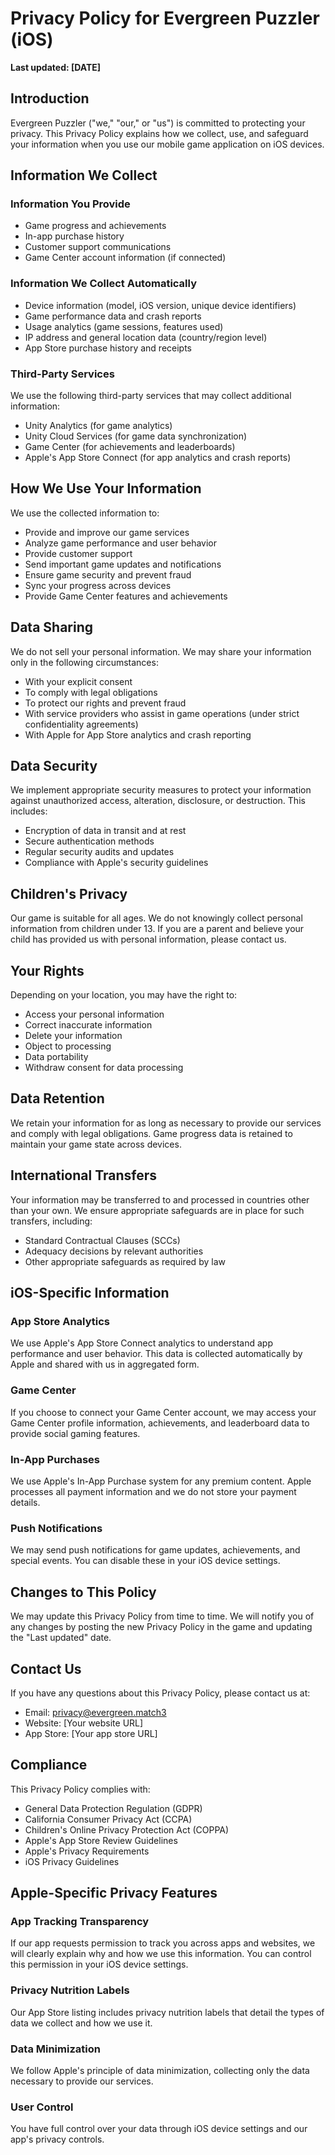 # Privacy Policy for Evergreen Puzzler (iOS)

**Last updated: [DATE]**

## Introduction

Evergreen Puzzler ("we," "our," or "us") is committed to protecting your privacy. This Privacy Policy explains how we collect, use, and safeguard your information when you use our mobile game application on iOS devices.

## Information We Collect

### Information You Provide
- Game progress and achievements
- In-app purchase history
- Customer support communications
- Game Center account information (if connected)

### Information We Collect Automatically
- Device information (model, iOS version, unique device identifiers)
- Game performance data and crash reports
- Usage analytics (game sessions, features used)
- IP address and general location data (country/region level)
- App Store purchase history and receipts

### Third-Party Services
We use the following third-party services that may collect additional information:
- Unity Analytics (for game analytics)
- Unity Cloud Services (for game data synchronization)
- Game Center (for achievements and leaderboards)
- Apple's App Store Connect (for app analytics and crash reports)

## How We Use Your Information

We use the collected information to:
- Provide and improve our game services
- Analyze game performance and user behavior
- Provide customer support
- Send important game updates and notifications
- Ensure game security and prevent fraud
- Sync your progress across devices
- Provide Game Center features and achievements

## Data Sharing

We do not sell your personal information. We may share your information only in the following circumstances:
- With your explicit consent
- To comply with legal obligations
- To protect our rights and prevent fraud
- With service providers who assist in game operations (under strict confidentiality agreements)
- With Apple for App Store analytics and crash reporting

## Data Security

We implement appropriate security measures to protect your information against unauthorized access, alteration, disclosure, or destruction. This includes:
- Encryption of data in transit and at rest
- Secure authentication methods
- Regular security audits and updates
- Compliance with Apple's security guidelines

## Children's Privacy

Our game is suitable for all ages. We do not knowingly collect personal information from children under 13. If you are a parent and believe your child has provided us with personal information, please contact us.

## Your Rights

Depending on your location, you may have the right to:
- Access your personal information
- Correct inaccurate information
- Delete your information
- Object to processing
- Data portability
- Withdraw consent for data processing

## Data Retention

We retain your information for as long as necessary to provide our services and comply with legal obligations. Game progress data is retained to maintain your game state across devices.

## International Transfers

Your information may be transferred to and processed in countries other than your own. We ensure appropriate safeguards are in place for such transfers, including:
- Standard Contractual Clauses (SCCs)
- Adequacy decisions by relevant authorities
- Other appropriate safeguards as required by law

## iOS-Specific Information

### App Store Analytics
We use Apple's App Store Connect analytics to understand app performance and user behavior. This data is collected automatically by Apple and shared with us in aggregated form.

### Game Center
If you choose to connect your Game Center account, we may access your Game Center profile information, achievements, and leaderboard data to provide social gaming features.

### In-App Purchases
We use Apple's In-App Purchase system for any premium content. Apple processes all payment information and we do not store your payment details.

### Push Notifications
We may send push notifications for game updates, achievements, and special events. You can disable these in your iOS device settings.

## Changes to This Policy

We may update this Privacy Policy from time to time. We will notify you of any changes by posting the new Privacy Policy in the game and updating the "Last updated" date.

## Contact Us

If you have any questions about this Privacy Policy, please contact us at:
- Email: privacy@evergreen.match3
- Website: [Your website URL]
- App Store: [Your app store URL]

## Compliance

This Privacy Policy complies with:
- General Data Protection Regulation (GDPR)
- California Consumer Privacy Act (CCPA)
- Children's Online Privacy Protection Act (COPPA)
- Apple's App Store Review Guidelines
- Apple's Privacy Requirements
- iOS Privacy Guidelines

## Apple-Specific Privacy Features

### App Tracking Transparency
If our app requests permission to track you across apps and websites, we will clearly explain why and how we use this information. You can control this permission in your iOS device settings.

### Privacy Nutrition Labels
Our App Store listing includes privacy nutrition labels that detail the types of data we collect and how we use it.

### Data Minimization
We follow Apple's principle of data minimization, collecting only the data necessary to provide our services.

### User Control
You have full control over your data through iOS device settings and our app's privacy controls.